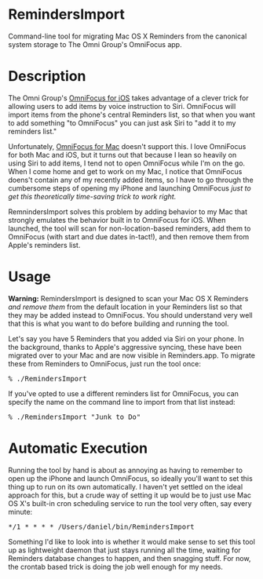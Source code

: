 RemindersImport
===============

Command-line tool for migrating Mac OS X Reminders from the canonical system storage to The Omni Group's OmniFocus app.

Description
===========

The Omni Group's <a href="http://www.omnigroup.com/products/omnifocus-iphone/">OmniFocus for iOS</a> takes advantage of a clever trick for allowing users to add items by voice instruction to Siri. OmniFocus will import items from the phone's central Reminders list, so that when you want to add something "to OmniFocus" you can just ask Siri to "add it to my reminders list."

Unfortunately, <a href="http://www.omnigroup.com/products/omnifocus/">OmniFocus for Mac</a> doesn't support this. I love OmniFocus for both Mac and iOS, but it turns out that because I lean so heavily on using Siri to add items, I tend not to open OmniFocus while I'm on the go. When I come home and get to work on my Mac, I notice that OmniFocus doens't contain any of my recently added items, so I have to go through the cumbersome steps of opening my iPhone and launching OmniFocus <em>just to get this theoretically time-saving trick to work right.</em>

RemnindersImport solves this problem by adding behavior to my Mac that strongly emulates the behavior built in to OmniFocus for iOS. When launched, the tool will scan for non-location-based reminders, add them to OmniFocus (with start and due dates in-tact!), and then remove them from Apple's reminders list.

Usage
=====

<strong>Warning:</strong> RemindersImport is designed to scan your Mac OS X Reminders <em>and remove them</em> from the default location in your Reminders list so that they may be added instead to OmniFocus. You should understand very well that this is what you want to do before building and running the tool.

Let's say you have 5 Reminders that you added via Siri on your phone. In the background, thanks to Apple's aggressive syncing, these have been migrated over to your Mac and are now visible in Reminders.app. To migrate these from Reminders to OmniFocus, just run the tool once:

<pre>
% ./RemindersImport
</pre>

If you've opted to use a different reminders list for OmniFocus, you can specify the name on the command line to import from that list instead:

<pre>
% ./RemindersImport "Junk to Do"
</pre>

Automatic Execution
====================

Running the tool by hand is about as annoying as having to remember to open up the iPhone and launch OmniFocus, so ideally you'll want to set this thing up to run on its own automatically. I haven't yet settled on the ideal approach for this, but a crude way of setting it up would be to just use Mac OS X's built-in cron scheduling service to run the tool very often, say every minute:

<pre>
*/1 * * * * /Users/daniel/bin/RemindersImport
</pre>

Something I'd like to look into is whether it would make sense to set this tool up as lightweight daemon that just stays running all the time, waiting for Reminders database changes to happen, and then snagging stuff. For now, the crontab based trick is doing the job well enough for my needs.
